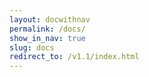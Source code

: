 ```yaml
---
layout: docwithnav
permalink: /docs/
show_in_nav: true
slug: docs
redirect_to: /v1.1/index.html
---
```

